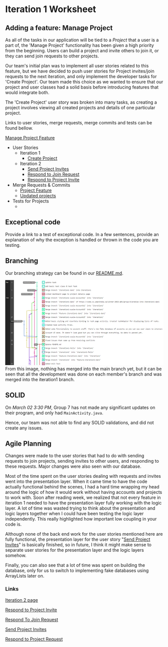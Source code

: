 Iteration 1 Worksheet
=====================

Adding a feature: Manage Project
-----------------

As all of the tasks in our application will be tied to a *Project* that a user is a part of, the 'Manage Project' functionality has been given a high priority from the beginning. Users can build a project and invite others to join it, or they can send join requests to other projects.

Our team's initial plan was to implement all user stories related to this feature, but we have decided to push user stories for Project invites/join requests to the next iteration, and only implement the developer tasks for 'Create Project'. Our team made this choice as we wanted to ensure that our project and user classes had a solid basis before introducing features that would integrate both.

The 'Create Project' user story was broken into many tasks, as creating a project involves viewing all created projects and details of one particular project.

Links to user stories, merge requests, merge commits and tests can be found bellow.

[Manage Project Feature](https://code.cs.umanitoba.ca/winter-2022-a01/group-6/promise/-/issues/5)
* User Stories
    * Iteration 1
        * [Create Project](https://code.cs.umanitoba.ca/winter-2022-a01/group-6/promise/-/issues/4)
    * Iteration 2
        * [Send Project Invites](https://code.cs.umanitoba.ca/winter-2022-a01/group-6/promise/-/issues/20)
        * [Respond to Join Request](https://code.cs.umanitoba.ca/winter-2022-a01/group-6/promise/-/issues/27)
        * [Respond to Project Invite](https://code.cs.umanitoba.ca/winter-2022-a01/group-6/promise/-/issues/28)
* Merge Requests & Commits
    * [Project Feature](https://code.cs.umanitoba.ca/winter-2022-a01/group-6/promise/-/merge_requests/6)
    * [Updated projects](https://code.cs.umanitoba.ca/winter-2022-a01/group-6/promise/-/merge_requests/11)
* Tests for Projects
    * []()


Exceptional code
----------------

Provide a link to a test of exceptional code. In a few sentences,
provide an explanation of why the exception is handled or thrown
in the code you are testing.

Branching
----------
Our branching strategy can be found in our [README.md](./README.md).

![Branch Graph](./images/branch_graph.png)
From this image, nothing has merged into the main branch yet, but it can be seen that all the development was done on each member's branch and was merged into the iteration1 branch.

SOLID
-----

On *March 02 3:30 PM*, Group 7 has not made any significant updates on their program, and only had `MainActivity.java`.

Hence, our team was not able to find any SOLID validations, and did not create any issues.


Agile Planning
--------------

Changes were made to the user stories that had to do with sending requests to join projects,
sending invites to other users, and responding to these requests. Major changes were also seen with our database.


Most of the time spent on the user stories dealing with requests and invites went into the  presentation layer. When it came time to have the code actually functional behind the scenes,
I had a hard time wrapping my head around the logic of how it would work without having
accounts and projects to work with.
Soon after reading week, we realized that not every feature in iteration 1 needed to have the presentation layer fully working with the logic layer.
A lot of time was wasted trying to think about the presentation and logic layers
together when I could have been testing the logic layer independently. This really highlighted how important low coupling in your code is.


Although none of the back end work for the user stories mentioned here are fully functional,
the presentation layer for the user story "[Send Project Invites](https://code.cs.umanitoba.ca/winter-2022-a01/group-6/promise/-/issues/20)" is basically finished, so
in future, I think it might make sense to separate user stories for the presentation layer
and the logic layers somehow.

Finally, you can also see that a lot of time was spent on building the database, only for us to switch to implementing fake databases using ArrayLists later on.

### Links

[Iteration 2 page](https://code.cs.umanitoba.ca/winter-2022-a01/group-6/promise/-/issues?milestone_title=Iteration+2)

[Respond to Project Invite](https://code.cs.umanitoba.ca/winter-2022-a01/group-6/promise/-/issues/28)

[Respond To Join Request](https://code.cs.umanitoba.ca/winter-2022-a01/group-6/promise/-/issues/27)

[Send Project Invites](https://code.cs.umanitoba.ca/winter-2022-a01/group-6/promise/-/issues/20)

[Respond to Project Request](https://code.cs.umanitoba.ca/winter-2022-a01/group-6/promise/-/issues/13)

